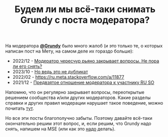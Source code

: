 ﻿---
title: "Будем ли мы всё-таки снимать Grundy с поста модератора?"
se.owner.user_id: 507426
se.owner.display_name: "wchistow"
se.owner.link: "https://ru.meta.stackoverflow.com/users/507426/wchistow"
se.link: "https://ru.meta.stackoverflow.com/questions/13188/%d0%91%d1%83%d0%b4%d0%b5%d0%bc-%d0%bb%d0%b8-%d0%bc%d1%8b-%d0%b2%d1%81%d1%91-%d1%82%d0%b0%d0%ba%d0%b8-%d1%81%d0%bd%d0%b8%d0%bc%d0%b0%d1%82%d1%8c-grundy-%d1%81-%d0%bf%d0%be%d1%81%d1%82%d0%b0-%d0%bc%d0%be%d0%b4%d0%b5%d1%80%d0%b0%d1%82%d0%be%d1%80%d0%b0"
se.question_id: 13188
se.post_type: question
---
<p>На модератора <strong><a href="https://ru.stackoverflow.com/u/186999">@Grundy</a></strong> было много жалоб (и это только те, о которых написан пост на Мету, на самом деле их гораздо больше):</p>
<ul>
<li>2022/12 - <a href="https://ru.meta.stackoverflow.com/q/12267">Модератор чересчур рьяно закрывает вопросы. Не пора ли его снять?</a></li>
<li>2023/10 - <a href="https://ru.meta.stackoverflow.com/q/13087">Но ведь это не дубликат</a></li>
<li>2022/02 - <a href="https://ru.meta.stackoverflow.com/a/11877">https://ru.meta.stackoverflow.com/a/11877</a></li>
<li>2021/12 - <a href="https://ru.meta.stackoverflow.com/q/11830">Предвзятое отношение модератора к участнику RU SO</a></li>
</ul>
<p>Напомню, что он регулярно закрывает вопросы, переоткрытые решением сообщества и/или других модераторов. Какие разделы справки и других правил модерации нарушает такое поведение, можно почитать <a href="https://ru.meta.stackoverflow.com/a/12280">тут</a>.</p>
<p>Но все эти посты благополучно забыты. Поэтому давайте всё-таки окончательно решим этот вопрос, и, если решим, что Grundy надо снять, напишем на MSE (или как это <a href="https://meta.stackexchange.com/q/336173">надо</a> делать).</p>
